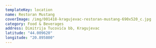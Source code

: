 ```yaml
---
templateKey: location
name: Restoran Mustang
coverImage: /img/001418-kragujevac-restoran-mustang-690x520_c.jpg
category: Food & Beverages
address: Dimitrija Tucovića bb, Kragujevac
latitude: "44.009620"
longitude: "20.895800"
---
```

